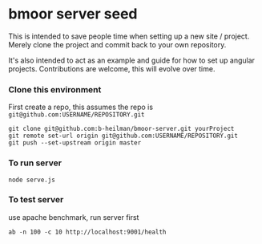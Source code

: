 # bmoor server seed
This is intended to save people time when setting up a new site / project.  Merely clone the project and commit back to your own repository.

It's also intended to act as an example and guide for how to set up angular projects.  Contributions are welcome, this will evolve over time.

### Clone this environment
First create a repo, this assumes the repo is `git@github.com:USERNAME/REPOSITORY.git`

```
git clone git@github.com:b-heilman/bmoor-server.git yourProject
git remote set-url origin git@github.com:USERNAME/REPOSITORY.git
git push --set-upstream origin master
```

### To run server 
```
node serve.js
```

### To test server
use apache benchmark, run server first
```
ab -n 100 -c 10 http://localhost:9001/health
```
